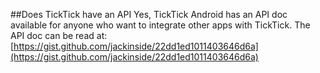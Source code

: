 ##Does TickTick have an API
Yes, TickTick Android has an API doc available for anyone who want to integrate other apps with TickTick. The API doc can be read at:[https://gist.github.com/jackinside/22dd1ed1011403646d6a](https://gist.github.com/jackinside/22dd1ed1011403646d6a)


